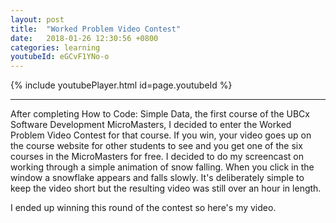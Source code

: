 ```yaml
---
layout: post
title:  "Worked Problem Video Contest"
date:   2018-01-26 12:30:56 +0800
categories: learning
youtubeId: eGCvF1YNo-o
---
```

{% include youtubePlayer.html id=page.youtubeId %}

***

After completing How to Code: Simple Data, the first course of the UBCx Software Development MicroMasters, I decided to enter the Worked Problem Video Contest for that course. If you win, your video goes up on the course website for other students to see and you get one of the six courses in the MicroMasters for free. I decided to do my screencast on working through a simple animation of snow falling. When you click in the window a snowflake appears and falls slowly. It's deliberately simple to keep the video short but the resulting video was still over an hour in length.

I ended up winning this round of the contest so here's my video.

